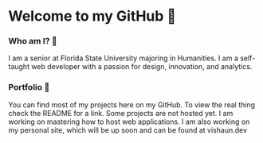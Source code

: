 # Welcome to my GitHub 👋

### Who am I? 🤔

I am a senior at Florida State University majoring in Humanities. I am a self-taught web developer with a passion for design, innovation, and analytics.

### Portfolio 📁

You can find most of my projects here on my GitHub. To view the real thing check the README for a link. Some projects are not hosted yet. I am working on mastering how to host web applications. I am also working on my personal site, which will be up soon and can be found at vishaun.dev
<!--
**vishaunj/vishaunj** is a ✨ _special_ ✨ repository because its `README.md` (this file) appears on your GitHub profile.

Here are some ideas to get you started:

- 🔭 I’m currently working on ...
- 🌱 I’m currently learning ...
- 👯 I’m looking to collaborate on ...
- 🤔 I’m looking for help with ...
- 💬 Ask me about ...
- 📫 How to reach me: ...
- 😄 Pronouns: ...
- ⚡ Fun fact: ...
-->
